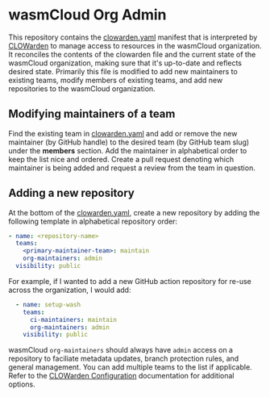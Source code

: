 # wasmCloud Org Admin

This repository contains the [clowarden.yaml](./clowarden.yaml) manifest that is interpreted by [CLOWarden](https://github.com/cncf/clowarden) to manage access to resources in the wasmCloud organization. It reconciles the contents of the clowarden file and the current state of the wasmCloud organization, making sure that it's up-to-date and reflects desired state. Primarily this file is modified to add new maintainers to existing teams, modify members of existing teams, and add new repositories to the wasmCloud organization.

## Modifying maintainers of a team

Find the existing team in [clowarden.yaml](./clowarden.yaml) and add or remove the new maintainer (by GitHub handle) to the desired team (by GitHub team slug) under the **members** section. Add the maintainer in alphabetical order to keep the list nice and ordered. Create a pull request denoting which maintainer is being added and request a review from the team in question.

## Adding a new repository

At the bottom of the [clowarden.yaml](./clowarden.yaml), create a new repository by adding the following template in alphabetical repository order:

```yaml
- name: <repository-name>
  teams:
    <primary-maintainer-team>: maintain
    org-maintainers: admin
  visibility: public
```

For example, if I wanted to add a new GitHub action repository for re-use across the organization, I would add:

```yaml
  - name: setup-wash
    teams:
      ci-maintainers: maintain
      org-maintainers: admin
    visibility: public
```

wasmCloud `org-maintainers` should always have `admin` access on a repository to faciliate metadata updates, branch protection rules, and general management. You can add multiple teams to the list if applicable. Refer to the [CLOWarden Configuration](https://github.com/cncf/clowarden#configuration) documentation for additional options.
